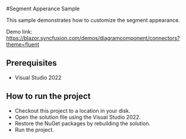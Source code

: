 #Segment Apperance Sample

This sample demonstrates how to customize the segment appearance.

Demo link: 
https://blazor.syncfusion.com/demos/diagramcomponent/connectors?theme=fluent

## Prerequisites

* Visual Studio 2022

## How to run the project

* Checkout this project to a location in your disk.
* Open the solution file using the Visual Studio 2022.
* Restore the NuGet packages by rebuilding the solution.
* Run the project.
